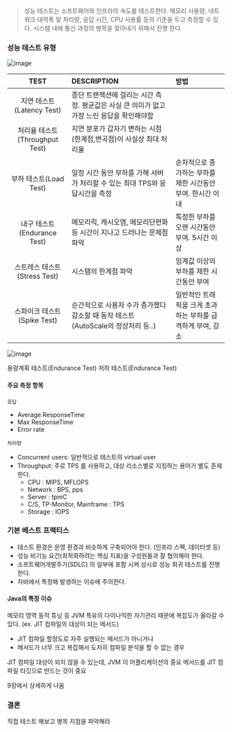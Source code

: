 
> 성능 테스트는 소프트웨어와 인프라의 속도를 테스트한다. 메모리 사용량, 네트워크 대역폭 및 처리량, 응답 시간, CPU 사용률 등의 기준을 두고 측정할 수 있다. 시스템 내에 통신 과정의 병목을 찾아내기 위해서 진행 한다.

### 성능 테스트 유형

![image](https://github.com/rachel5004/24-optimizing-java-2/assets/75432228/4b9ab298-56f5-40d4-83c0-3fb11f25c309)


|TEST|DESCRIPTION|방법|
|:--:|:--|:--|
|지연 테스트(Latency Test)| 종단 트랜잭션에 걸리는 시간 측정. 평균값은 사실 큰 의미가 없고 가장 느린 응답을 확인해야함 ||
|처리율 테스트(Throughput Test)|지연 분포가 갑자기 변하는 시점(한계점,변곡점)이 사실상 최대 처리율||
|부하 테스트(Load Test)| 일정 시간 동안 부하를 가해 서버가 처리할 수 있는 최대 TPS와 응답시간을 측정 |순차적으로 증가하는 부하를 제한 시간동안 부여. 한시간 이내|
|내구 테스트(Endurance Test)|메모리릭, 캐시오염, 메모리단편화 등 시간이 지나고 드러나는 문제점 파악|특정한 부하를 오랜 시간동안 부여. 5시간 이상|
|스트레스 테스트(Stress Test)| 시스템의 한계점 파악|임계값 이상의 부하를 제한 시간동안 부여|
|스파이크 테스트(Spike Test)| 순간적으로 사용자 수가 증가했다 감소할 때 동작 테스트(AutoScale의 정상처리 등..)|일반적인 트래픽을 크게 초과하는 부하를 급격하게 부여, 감소|

![image](https://github.com/rachel5004/24-optimizing-java-2/assets/75432228/5ab7e850-b029-4014-a2e7-a26c9326b154)



용량계획 테스트(Endurance Test)
저하 테스트(Endurance Test)


#### 주요 측정 항목

`응답`
- Average ResponseTime
- Max ResponseTime
- Error rate

`처리량`
- Concurrent users: 일반적으로 테스트의 virtual user
- Throughput: 주로 TPS 를 사용하고, 대상 리소스별로 지칭하는 용어가 별도 존재한다.
  - CPU : MIPS, MFLOPS
  - Network : BPS, pps
  - Server : tpmC
  - C/S, TP-Monitor, Mainframe : TPS
  - Storage : IOPS


### 기본 베스트 프랙티스

- 테스트 환경은 운영 환경과 비슷하게 구축되어야 한다. (인프라 스펙, 데이터셋 등)
- 성능 비기능 요건(최적화하려는 핵심 지표)을 구성원들과 잘 협의해야 한다.
- 소프트웨어개발주기(SDLC) 의 일부에 포함 시켜 상시로 성능 회귀 테스트를 진행한다.
- 자바에서 특정해 발생하는 이슈에 주의한다.

#### Java의 특정 이슈

메모리 영역 동적 튜닝 등 JVM 특유의 다이나믹한 자기관리 때문에 복잡도가 올라갈 수 있다.
(ex. JIT 컴파일의 대상이 되는 메서드)

- JIT 컴파일 할정도로 자주 실행되는 메서드가 아니거나
- 메서드가 너무 크고 복잡해서 도저히 컴파일 분석을 할 수 없는 경우

JIT 컴파일 대상이 되지 않을 수 있는데, JVM 이 어플리케이션의 중요 메서드를 JIT 컴파일 타깃으로 만드는 것이 중요

9장에서 상세하게 나옴

### 결론

직접 테스트 해보고 병목 지점을 파악해라
